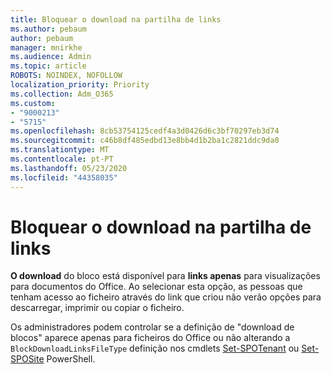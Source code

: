 ```yaml
---
title: Bloquear o download na partilha de links
ms.author: pebaum
author: pebaum
manager: mnirkhe
ms.audience: Admin
ms.topic: article
ROBOTS: NOINDEX, NOFOLLOW
localization_priority: Priority
ms.collection: Adm_O365
ms.custom:
- "9000213"
- "5715"
ms.openlocfilehash: 8cb53754125cedf4a3d0426d6c3bf70297eb3d74
ms.sourcegitcommit: c46b8df485edbd13e8bb4d1b2ba1c2821ddc9da0
ms.translationtype: MT
ms.contentlocale: pt-PT
ms.lasthandoff: 05/23/2020
ms.locfileid: "44358035"
---
```

# <a name="block-download-on-sharing-links"></a>Bloquear o download na partilha de links

**O download** do bloco está disponível para **links apenas** para visualizações para documentos do Office. Ao selecionar esta opção, as pessoas que tenham acesso ao ficheiro através do link que criou não verão opções para descarregar, imprimir ou copiar o ficheiro.

Os administradores podem controlar se a definição de "download de blocos" aparece apenas para ficheiros do Office ou não alterando a `BlockDownloadLinksFileType` definição nos cmdlets [Set-SPOTenant](https://docs.microsoft.com/powershell/module/sharepoint-online/set-spotenant?view=sharepoint-ps) ou [Set-SPOSite](https://docs.microsoft.com/powershell/module/sharepoint-online/set-sposite?view=sharepoint-ps) PowerShell.
